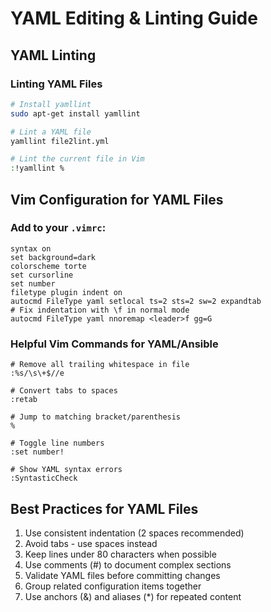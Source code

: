 # YAML Editing & Linting Guide

## YAML Linting

### Linting YAML Files
```bash
# Install yamllint
sudo apt-get install yamllint

# Lint a YAML file
yamllint file2lint.yml

# Lint the current file in Vim
:!yamllint %
```

## Vim Configuration for YAML Files

### Add to your `.vimrc`:
```vim
syntax on
set background=dark
colorscheme torte
set cursorline
set number
filetype plugin indent on
autocmd FileType yaml setlocal ts=2 sts=2 sw=2 expandtab
# Fix indentation with \f in normal mode
autocmd FileType yaml nnoremap <leader>f gg=G
```

### Helpful Vim Commands for YAML/Ansible

```vim
# Remove all trailing whitespace in file
:%s/\s\+$//e

# Convert tabs to spaces
:retab

# Jump to matching bracket/parenthesis
%

# Toggle line numbers
:set number!

# Show YAML syntax errors
:SyntasticCheck
```

## Best Practices for YAML Files

1. Use consistent indentation (2 spaces recommended)
2. Avoid tabs - use spaces instead
3. Keep lines under 80 characters when possible
4. Use comments (#) to document complex sections
5. Validate YAML files before committing changes
6. Group related configuration items together
7. Use anchors (&) and aliases (*) for repeated content
